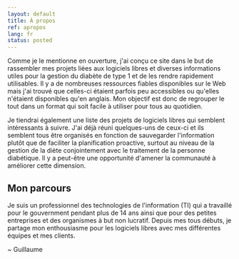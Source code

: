 ```yaml
---
layout: default
title: À propos
ref: apropos
lang: fr
status: posted
---
```

Comme je le mentionne en ouverture, j'ai conçu ce site dans le but de rassembler mes projets liées aux logiciels libres et diverses informations utiles pour la gestion du diabète de type 1 et de les rendre rapidement utilisables.
Il y a de nombreuses ressources fiables disponibles sur le Web mais j'ai trouvé que celles-ci étaient parfois peu accessibles ou qu'elles n'étaient disponibles qu'en anglais.
Mon objectif est donc de regrouper le tout dans un format qui soit facile à utiliser pour tous au quotidien.

Je tiendrai également une liste des projets de logiciels libres qui semblent intéressants à suivre.
J'ai déjà réuni quelques-uns de ceux-ci et ils semblent tous être organisés en fonction de sauvegarder l'information plutôt que de faciliter la planification proactive, surtout au niveau de la gestion de la diète conjointement avec le traitement de la personne diabétique.
Il y a peut-être une opportunité d'amener la communauté à améliorer cette dimension.

## Mon parcours

Je suis un professionnel des technologies de l'information (TI) qui a travaillé pour le gouvernment pendant plus de 14 ans ainsi que pour des petites entreprises et des organismes à but non lucratif.
Depuis mes tous débuts, je partage mon enthousiasme pour les logiciels libres avec mes différentes équipes et mes clients.

~ Guillaume
